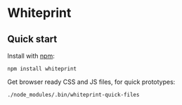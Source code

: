 # Whiteprint

## Quick start

Install with [npm](https://www.npmjs.com/):

```
npm install whiteprint
```

Get browser ready CSS and JS files, for quick prototypes:

```
./node_modules/.bin/whiteprint-quick-files
```
